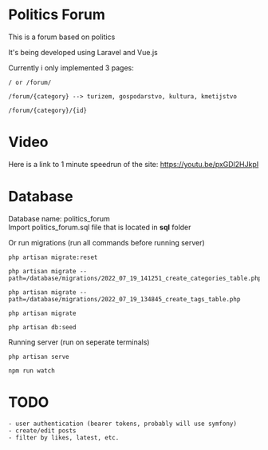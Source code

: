 # Politics Forum

This is a forum based on politics

It's being developed using Laravel and Vue.js

Currently i only implemented 3 pages:
    
    / or /forum/
    
    /forum/{category} --> turizem, gospodarstvo, kultura, kmetijstvo
    
    /forum/{category}/{id}

# Video

Here is a link to 1 minute speedrun of the site: https://youtu.be/pxGDl2HJkpI

# Database

Database name: politics_forum
<br/>
Import politics_forum.sql file that is located in <b>sql</b> folder

Or run migrations (run all commands before running server)

    php artisan migrate:reset

    php artisan migrate --path=/database/migrations/2022_07_19_141251_create_categories_table.php

    php artisan migrate --path=/database/migrations/2022_07_19_134845_create_tags_table.php   

    php artisan migrate

    php artisan db:seed

Running server (run on seperate terminals)

    php artisan serve

    npm run watch

# TODO

    - user authentication (bearer tokens, probably will use symfony)
    - create/edit posts
    - filter by likes, latest, etc.